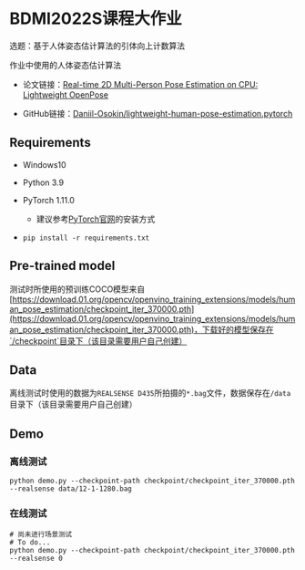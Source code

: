 # BDMI2022S课程大作业

选题：基于人体姿态估计算法的引体向上计数算法

作业中使用的人体姿态估计算法

+ 论文链接：[Real-time 2D Multi-Person Pose Estimation on CPU: Lightweight OpenPose](https://arxiv.org/pdf/1811.12004.pdf)

+ GitHub链接：[Daniil-Osokin/lightweight-human-pose-estimation.pytorch](https://github.com/Daniil-Osokin/lightweight-human-pose-estimation.pytorch)

## Requirements

+ Windows10

+ Python 3.9

+ PyTorch 1.11.0
  + 建议参考[PyTorch官网](https://pytorch.org/)的安装方式
+ `pip install -r requirements.txt`

## Pre-trained model

测试时所使用的预训练COCO模型来自[https://download.01.org/opencv/openvino_training_extensions/models/human_pose_estimation/checkpoint_iter_370000.pth](https://download.01.org/opencv/openvino_training_extensions/models/human_pose_estimation/checkpoint_iter_370000.pth)，下载好的模型保存在`/checkpoint`目录下（该目录需要用户自己创建）

## Data

离线测试时使用的数据为`REALSENSE D435`所拍摄的`*.bag`文件，数据保存在`/data`目录下（该目录需要用户自己创建）

## Demo

### 离线测试

```shell
python demo.py --checkpoint-path checkpoint/checkpoint_iter_370000.pth --realsense data/12-1-1280.bag
```

### 在线测试

```shell
# 尚未进行场景测试
# To do...
python demo.py --checkpoint-path checkpoint/checkpoint_iter_370000.pth --realsense 0
```
